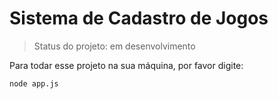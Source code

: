 <h1>Sistema de Cadastro de Jogos</h1>

> Status do projeto: em desenvolvimento

Para todar esse projeto na sua máquina, por favor digite:

```
node app.js
```
